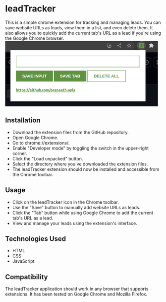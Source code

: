 # leadTracker
This is a simple chrome extension for tracking and managing leads. You can save website URLs as leads, view them in a list, and even delete them. It also allows you to quickly add the current tab's URL as a lead if you're using the Google Chrome browser.
![Alt text](Screenshot.png)

## Installation
* Download the extension files from the GitHub repository.
* Open Google Chrome.
* Go to chrome://extensions/.
* Enable "Developer mode" by toggling the switch in the upper-right corner.
* Click the "Load unpacked" button.
* Select the directory where you've downloaded the extension files.
* The leadTracker extension should now be installed and accessible from the Chrome toolbar.

## Usage
* Click on the leadTracker icon in the Chrome toolbar.
* Use the "Save" button to manually add website URLs as leads.
* Click the "Tab" button while using Google Chrome to add the current tab's URL as a lead.
* View and manage your leads using the extension's interface.

## Technologies Used
* HTML
* CSS
* JavaScript

## Compatibility
The leadTracker application should work in any browser that supports extensions. It has been tested on Google Chrome and Mozilla Firefox.
